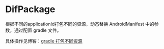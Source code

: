 # DifPackage
根据不同的applicationId打包不同的资源，动态替换 AndroidManifest 中的参数，通过配置 gradle 文件。

具体操作见博客：[gradle 打包不同资源](http://imtianx.cn/2017/06/25/gradle_package_dif_res/)
